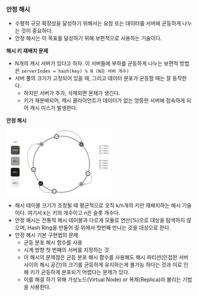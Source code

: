 ### 안정 해시
* 수평적 규모 확장성을 달성하기 위해서는 요청 또는 데이터를 서버에 균등하게 나누는 것이 중요하다.
* 안정 해시는 이 목표를 달성하기 위해 보편적으로 사용하는 기술이다.

**해시 키 재배치 문제**
* N개의 캐시 서버가 있다고 하자. 이 서버들에 부하를 균등하게 나누는 보편적 방법은 `serverIndex = hash(key) % N (N은 서버 개수)`
* 서버 풀의 크기가 고정되어 있을 때, 그리고 데이터 분포가 균등할 때는 잘 동작한다.
  * 하지만 서버가 추가, 삭제되면 문제가 생긴다.
  * 키가 재분배되어, 캐시 클라이언트가 데이터가 없는 엉뚱한 서버에 접속하게 되어 캐시 미스가 발생한다.

**안정 해시**

![img.png](../../image/hash-ring.png)

* 해시 테이블 크기가 조정될 때 평균적으로 오직 k/n개의 키만 재배치하는 해시 기술이다. 여기서 k는 키의 개수이고 n은 슬롯 개수다.
* 안정 해시는 전통적 해시 테이블과 다르게 모듈로 연산(%)으로 대상을 탐색하지 않으며, Hash Ring을 만들어 링 위에서 첫번째 만나는 것을 대상으로 한다.
* 안정 해시 기본 구현법의 문제
  * 균등 분포 해시 함수를 사용 
  * 시계 방향 첫 번째의 서버를 지정하는 것 
  * 이 해시의 문제점은 균등 분포 해시 함수를 사용해도 해시 파티션(인접한 서버 사이의 해시 공간)의 크기를 균등하게 유지하는게 불가능 하다는 것과 이로 인해 키가 균등하게 분포되기 어렵다는 문제가 있다.
  * 이를 해결 하기 위해 가상노드(Virtual Node) or 복제(Replica)라 불리는 기법을 사용한다.


